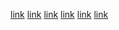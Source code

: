 [link](https://www.google.com/) [link](https://www.google.com/) [link](https://www.google.com/) [link](https://www.google.com/) [link](https://www.google.com/) [link](https://www.google.com/)

